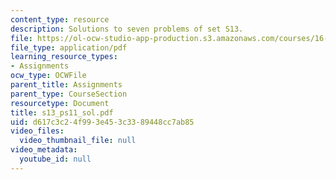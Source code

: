 ```yaml
---
content_type: resource
description: Solutions to seven problems of set S13.
file: https://ol-ocw-studio-app-production.s3.amazonaws.com/courses/16-01-unified-engineering-i-ii-iii-iv-fall-2005-spring-2006/d617c3c24f993e453c3389448cc7ab85_s13_ps11_sol.pdf
file_type: application/pdf
learning_resource_types:
- Assignments
ocw_type: OCWFile
parent_title: Assignments
parent_type: CourseSection
resourcetype: Document
title: s13_ps11_sol.pdf
uid: d617c3c2-4f99-3e45-3c33-89448cc7ab85
video_files:
  video_thumbnail_file: null
video_metadata:
  youtube_id: null
---
```

